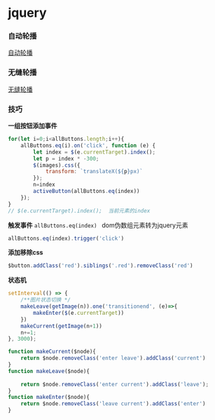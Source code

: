 # jquery

### 自动轮播
[自动轮播](../jquery/swiper/swiper.js)
### 无缝轮播
[无缝轮播](../jquery/slides/slides.js)

### 技巧

**一组按钮添加事件**
```javascript
for(let i=0;i<allButtons.length;i++){
    allButtons.eq(i).on('click', function (e) {
        let index = $(e.currentTarget).index();
        let p = index * -300;
        $(images).css({
            transform: `translateX(${p}px)`
        });
        n=index
        activeButton(allButtons.eq(index))
    });
}
// $(e.currentTarget).index();  当前元素的index
```

**触发事件**
`allButtons.eq(index) ` dom伪数组元素转为jquery元素
```javascript
allButtons.eq(index).trigger('click')
```

**添加移除css**
```javascript
$button.addClass('red').siblings('.red').removeClass('red')
```

**状态机**
```javascript
setInterval(() => {
    /**图片状态切换 */
    makeLeave(getImage(n)).one('transitionend', (e)=>{
        makeEnter($(e.currentTarget))
    })
    makeCurrent(getImage(n+1))
    n+=1;
}, 3000);

function makeCurrent($node){
    return $node.removeClass('enter leave').addClass('current')
}
function makeLeave($node){
    
    return $node.removeClass('enter current').addClass('leave');
}
function makeEnter($node){
    return $node.removeClass('leave current').addClass('enter')
}
```